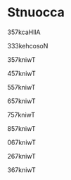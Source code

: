 # Stnuocca
357kcaHllA

333kehcosoN

357kniwT

457kniwT

557kniwT

657kniwT

757kniwT

857kniwT

067kniwT

267kniwT

367kniwT
